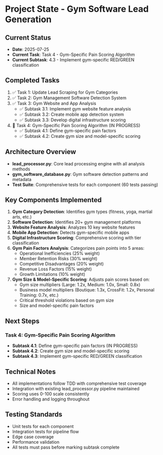 # Project State - Gym Software Lead Generation

## Current Status
- **Date**: 2025-07-25
- **Current Task**: Task 4 - Gym-Specific Pain Scoring Algorithm
- **Current Subtask**: 4.3 - Implement gym-specific RED/GREEN classification

## Completed Tasks
1. ✅ Task 1: Update Lead Scraping for Gym Categories
2. ✅ Task 2: Gym Management Software Detection System
3. ✅ Task 3: Gym Website and App Analysis
   - ✅ Subtask 3.1: Implement gym website feature analysis
   - ✅ Subtask 3.2: Create mobile app detection system
   - ✅ Subtask 3.3: Develop digital infrastructure scoring
4. 🔄 Task 4: Gym-Specific Pain Scoring Algorithm (IN PROGRESS)
   - ✅ Subtask 4.1: Define gym-specific pain factors
   - ✅ Subtask 4.2: Create gym size and model-specific scoring

## Architecture Overview
- **lead_processor.py**: Core lead processing engine with all analysis methods
- **gym_software_database.py**: Gym software detection patterns and metadata
- **Test Suite**: Comprehensive tests for each component (60 tests passing)

## Key Components Implemented
1. **Gym Category Detection**: Identifies gym types (fitness, yoga, martial arts, etc.)
2. **Software Detection**: Identifies 20+ gym management platforms
3. **Website Feature Analysis**: Analyzes 10 key website features
4. **Mobile App Detection**: Detects gym-specific mobile apps
5. **Digital Infrastructure Scoring**: Comprehensive scoring with tier classification
6. **Gym Pain Factors Analysis**: Categorizes pain points into 5 areas:
   - Operational Inefficiencies (25% weight)
   - Member Retention Risks (30% weight)
   - Competitive Disadvantages (20% weight)
   - Revenue Loss Factors (15% weight)
   - Growth Limitations (10% weight)
7. **Gym Size & Model-Specific Scoring**: Adjusts pain scores based on:
   - Gym size multipliers (Large: 1.2x, Medium: 1.0x, Small: 0.8x)
   - Business model multipliers (Boutique: 1.3x, CrossFit: 1.2x, Personal Training: 0.7x, etc.)
   - Critical threshold violations based on gym size
   - Size and model-specific pain factors

## Next Steps
### Task 4: Gym-Specific Pain Scoring Algorithm
- **Subtask 4.1**: Define gym-specific pain factors (IN PROGRESS)
- **Subtask 4.2**: Create gym size and model-specific scoring
- **Subtask 4.3**: Implement gym-specific RED/GREEN classification

## Technical Notes
- All implementations follow TDD with comprehensive test coverage
- Integration with existing lead_processor.py pipeline maintained
- Scoring uses 0-100 scale consistently
- Error handling and logging throughout

## Testing Standards
- Unit tests for each component
- Integration tests for pipeline flow
- Edge case coverage
- Performance validation
- All tests must pass before marking subtask complete